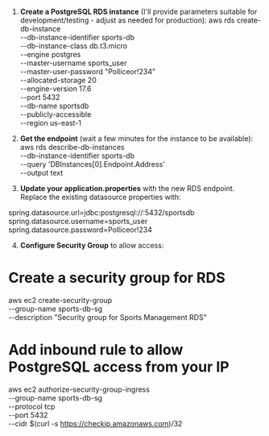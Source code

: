 1. **Create a PostgreSQL RDS instance** (I'll provide parameters suitable for development/testing - adjust as needed for production):
   aws rds create-db-instance \
   --db-instance-identifier sports-db \
   --db-instance-class db.t3.micro \
   --engine postgres \
   --master-username sports_user \
   --master-user-password "Polliceor!234" \
   --allocated-storage 20 \
   --engine-version 17.6 \
   --port 5432 \
   --db-name sportsdb \
   --publicly-accessible \
   --region us-east-1

2. **Get the endpoint** (wait a few minutes for the instance to be available):
   aws rds describe-db-instances \
   --db-instance-identifier sports-db \
   --query 'DBInstances[0].Endpoint.Address' \
   --output text
3. **Update your application.properties** with the new RDS endpoint. Replace the existing datasource properties with:

spring.datasource.url=jdbc:postgresql://<your-rds-endpoint>:5432/sportsdb
spring.datasource.username=sports_user
spring.datasource.password=Polliceor!234

4. **Configure Security Group** to allow access:
# Create a security group for RDS
aws ec2 create-security-group \
--group-name sports-db-sg \
--description "Security group for Sports Management RDS"

# Add inbound rule to allow PostgreSQL access from your IP
aws ec2 authorize-security-group-ingress \
--group-name sports-db-sg \
--protocol tcp \
--port 5432 \
--cidr $(curl -s https://checkip.amazonaws.com)/32



